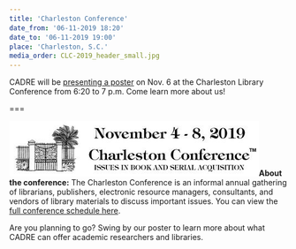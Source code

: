 ```yaml
---
title: 'Charleston Conference'
date_from: '06-11-2019 18:20'
date_to: '06-11-2019 19:00'
place: 'Charleston, S.C.'
media_order: CLC-2019_header_small.jpg
---
```


CADRE will be [presenting a poster](https://2019charlestonlibraryconference.sched.com/event/UuMl/s2-18-collaborative-archive-and-data-research-environment-cadre-a-big-data-solution-for-research-libraries?iframe=no&w=100%&sidebar=yes&bg=no) on Nov. 6 at the Charleston Library Conference from 6:20 to 7 p.m. Come learn more about us!

===

![A logo fo the Charleston Conference that is black and white and reads "November 4-8, 2019. Charleston Conference Issues in Book and Serial Acquisition.](CLC-2019_header_small.jpg?classes=float-left)**About the conference:** The Charleston Conference is an informal annual gathering of librarians, publishers, electronic resource managers, consultants, and vendors of library materials to discuss important issues. You can view the [full conference schedule here](https://charlestonlibraryconference.com/full-schedule/). 

Are you planning to go? Swing by our poster to learn more about what CADRE can offer academic researchers and libraries. 